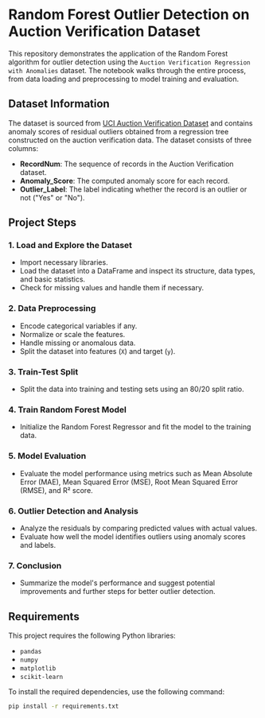 # Random Forest Outlier Detection on Auction Verification Dataset

This repository demonstrates the application of the Random Forest algorithm for outlier detection using the `Auction Verification Regression with Anomalies` dataset. The notebook walks through the entire process, from data loading and preprocessing to model training and evaluation.

## Dataset Information

The dataset is sourced from [UCI Auction Verification Dataset](https://archive.ics.uci.edu/dataset/713/auction+verification) and contains anomaly scores of residual outliers obtained from a regression tree constructed on the auction verification data. The dataset consists of three columns:
- **RecordNum**: The sequence of records in the Auction Verification dataset.
- **Anomaly_Score**: The computed anomaly score for each record.
- **Outlier_Label**: The label indicating whether the record is an outlier or not ("Yes" or "No").

## Project Steps

### 1. Load and Explore the Dataset
- Import necessary libraries.
- Load the dataset into a DataFrame and inspect its structure, data types, and basic statistics.
- Check for missing values and handle them if necessary.

### 2. Data Preprocessing
- Encode categorical variables if any.
- Normalize or scale the features.
- Handle missing or anomalous data.
- Split the dataset into features (`X`) and target (`y`).

### 3. Train-Test Split
- Split the data into training and testing sets using an 80/20 split ratio.

### 4. Train Random Forest Model
- Initialize the Random Forest Regressor and fit the model to the training data.

### 5. Model Evaluation
- Evaluate the model performance using metrics such as Mean Absolute Error (MAE), Mean Squared Error (MSE), Root Mean Squared Error (RMSE), and R² score.

### 6. Outlier Detection and Analysis
- Analyze the residuals by comparing predicted values with actual values.
- Evaluate how well the model identifies outliers using anomaly scores and labels.

### 7. Conclusion
- Summarize the model's performance and suggest potential improvements and further steps for better outlier detection.

## Requirements

This project requires the following Python libraries:
- `pandas`
- `numpy`
- `matplotlib`
- `scikit-learn`

To install the required dependencies, use the following command:
```bash
pip install -r requirements.txt
